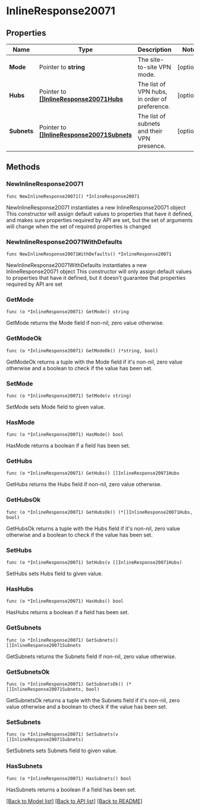 # InlineResponse20071

## Properties

Name | Type | Description | Notes
------------ | ------------- | ------------- | -------------
**Mode** | Pointer to **string** | The site-to-site VPN mode. | [optional] 
**Hubs** | Pointer to [**[]InlineResponse20071Hubs**](InlineResponse20071Hubs.md) | The list of VPN hubs, in order of preference. | [optional] 
**Subnets** | Pointer to [**[]InlineResponse20071Subnets**](InlineResponse20071Subnets.md) | The list of subnets and their VPN presence. | [optional] 

## Methods

### NewInlineResponse20071

`func NewInlineResponse20071() *InlineResponse20071`

NewInlineResponse20071 instantiates a new InlineResponse20071 object
This constructor will assign default values to properties that have it defined,
and makes sure properties required by API are set, but the set of arguments
will change when the set of required properties is changed

### NewInlineResponse20071WithDefaults

`func NewInlineResponse20071WithDefaults() *InlineResponse20071`

NewInlineResponse20071WithDefaults instantiates a new InlineResponse20071 object
This constructor will only assign default values to properties that have it defined,
but it doesn't guarantee that properties required by API are set

### GetMode

`func (o *InlineResponse20071) GetMode() string`

GetMode returns the Mode field if non-nil, zero value otherwise.

### GetModeOk

`func (o *InlineResponse20071) GetModeOk() (*string, bool)`

GetModeOk returns a tuple with the Mode field if it's non-nil, zero value otherwise
and a boolean to check if the value has been set.

### SetMode

`func (o *InlineResponse20071) SetMode(v string)`

SetMode sets Mode field to given value.

### HasMode

`func (o *InlineResponse20071) HasMode() bool`

HasMode returns a boolean if a field has been set.

### GetHubs

`func (o *InlineResponse20071) GetHubs() []InlineResponse20071Hubs`

GetHubs returns the Hubs field if non-nil, zero value otherwise.

### GetHubsOk

`func (o *InlineResponse20071) GetHubsOk() (*[]InlineResponse20071Hubs, bool)`

GetHubsOk returns a tuple with the Hubs field if it's non-nil, zero value otherwise
and a boolean to check if the value has been set.

### SetHubs

`func (o *InlineResponse20071) SetHubs(v []InlineResponse20071Hubs)`

SetHubs sets Hubs field to given value.

### HasHubs

`func (o *InlineResponse20071) HasHubs() bool`

HasHubs returns a boolean if a field has been set.

### GetSubnets

`func (o *InlineResponse20071) GetSubnets() []InlineResponse20071Subnets`

GetSubnets returns the Subnets field if non-nil, zero value otherwise.

### GetSubnetsOk

`func (o *InlineResponse20071) GetSubnetsOk() (*[]InlineResponse20071Subnets, bool)`

GetSubnetsOk returns a tuple with the Subnets field if it's non-nil, zero value otherwise
and a boolean to check if the value has been set.

### SetSubnets

`func (o *InlineResponse20071) SetSubnets(v []InlineResponse20071Subnets)`

SetSubnets sets Subnets field to given value.

### HasSubnets

`func (o *InlineResponse20071) HasSubnets() bool`

HasSubnets returns a boolean if a field has been set.


[[Back to Model list]](../README.md#documentation-for-models) [[Back to API list]](../README.md#documentation-for-api-endpoints) [[Back to README]](../README.md)


